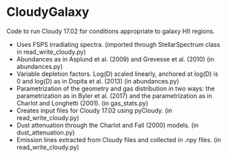 # CloudyGalaxy

Code to run Cloudy 17.02 for conditions appropriate to galaxy HII regions. 

- Uses FSPS irradiating spectra. (imported through StellarSpectrum class in read_write_cloudy.py)
- Abundances as in Asplund et al. (2009) and Grevesse et al. (2010) (in abundances.py)
- Variable depletion factors. Log(D) scaled linearly, anchored at log(D) is 0 and log(D) as in Dopita et al. (2013) (in abundances.py)
- Parametrization of the geometry and gas distribution in two ways: the parametrization as in Byler et al. (2017) and the parametrization as in Charlot and Longhetti (2001). (in gas_stats.py)
- Creates input files for Cloudy 17.02 using pyCloudy. (in read_write_cloudy.py)
- Dust attenuation through the Charlot and Fall (2000) models. (in dust_attenuation.py)
- Emission lines extracted from Cloudy files and collected in .npy files. (in read_write_cloudy.py)
